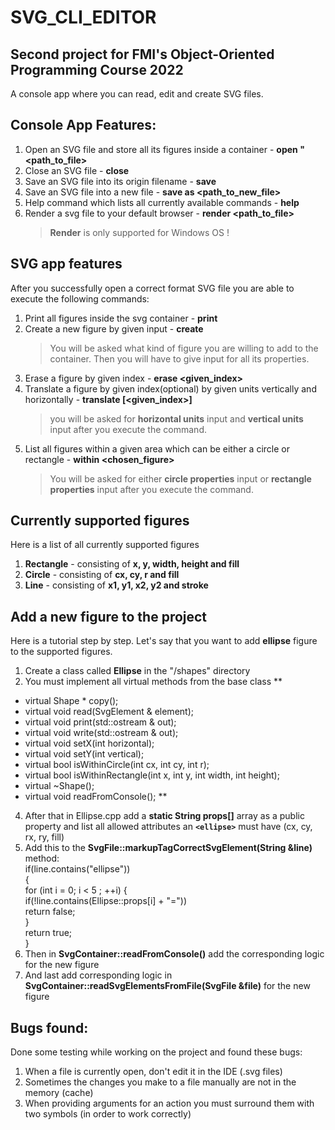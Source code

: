 # SVG_CLI_EDITOR
## Second project for FMI's Object-Oriented Programming Course 2022

A console app where you can read, edit and create SVG files.

## Console App Features:
1. Open an SVG file and store all its figures inside a container - **open "<path_to_file>**
2. Close an SVG file - **close**
3. Save an SVG file into its origin filename - **save**
4. Save an SVG file into a new file - **save as <path_to_new_file>**
5. Help command which lists all currently available commands - **help**
6. Render a svg file to your default browser - **render <path_to_file>**
   >**Render** is only supported for Windows OS !

## SVG app features
After you successfully open a correct format SVG file you are able to execute the following commands:

1. Print all figures inside the svg container - **print**
2. Create a new figure by given input - **create**
    > You will be asked what kind of figure you are willing to add to the container. Then you will have to give input for all its properties.
3. Erase a figure by given index - **erase <given_index>**
4. Translate a figure by given index(optional) by given units vertically and horizontally - **translate [<given_index>]**
    > you will be asked for **horizontal units** input and **vertical units** input after you execute the command.
5. List all figures within a given area which can be either a circle or rectangle - **within <chosen_figure>**
    > You will be asked for either **circle properties** input or **rectangle properties** input after you execute the command.


## Currently supported figures
Here is a list of all currently supported figures
1. **Rectangle** - consisting of **x, y, width, height and fill**
2. **Circle** - consisting of **cx, cy, r and fill**
3. **Line** - consisting of **x1, y1, x2, y2 and stroke**

## Add a new figure to the project
Here is a tutorial step by step.
Let's say that you want to add **ellipse** figure to the supported figures.
1. Create a class called **Ellipse** in the "/shapes" directory
2. You must implement all virtual methods from the base class
**
  + virtual Shape * copy();
  + virtual void read(SvgElement & element);
  + virtual void print(std::ostream & out);
  + virtual void write(std::ostream & out);
  + virtual void setX(int horizontal);
  + virtual void setY(int vertical);
  + virtual bool isWithinCircle(int cx, int cy, int r);
  + virtual bool isWithinRectangle(int x, int y, int width, int height);
  + virtual ~Shape();
  + virtual void readFromConsole();
**
4. After that in Ellipse.cpp add a **static String props[]** array as a public property and list all   allowed attributes an **`<ellipse>`** must have (cx, cy, rx, ry, fill) 
5. Add this to the **SvgFile::markupTagCorrectSvgElement(String &line)** method:  
   if(line.contains("ellipse"))\
   {\
      for (int i = 0; i < 5 ; ++i) {\
        if(!line.contains(Ellipse::props[i] + "="))\
           return false;\
      }\
    return true;\
   }
6. Then in **SvgContainer::readFromConsole()** add the corresponding logic for the new figure
7. And last add corresponding logic in **SvgContainer::readSvgElementsFromFile(SvgFile &file)** for the new figure

## Bugs found:
Done some testing while working on the project and found these bugs:
1. When a file is currently open, don't edit it in the IDE (.svg files)
2. Sometimes the changes you make to a file manually are not in the memory (cache)
3. When providing arguments for an action you must surround them with two symbols (in order to work correctly)